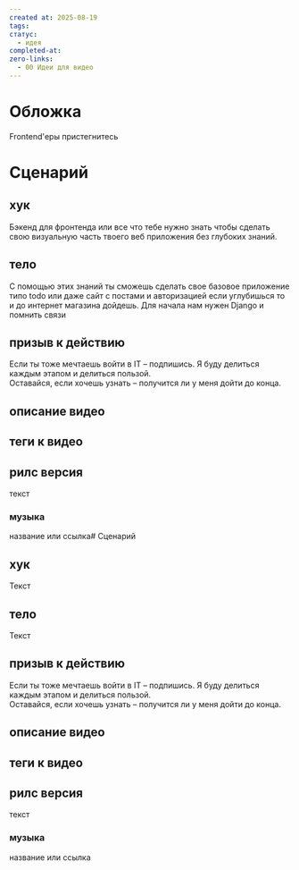 ```yaml
---
created at: 2025-08-19
tags:
статус:
  - идея
completed-at:
zero-links:
  - 00 Идеи для видео
---
```

# Обложка
Frontend'еры пристегнитесь 
# Сценарий

## хук
Бэкенд для фронтенда или все что тебе нужно знать чтобы сделать свою визуальную часть твоего веб приложения без глубоких знаний. 
## тело
С помощью этих знаний ты сможешь сделать свое базовое приложение типо todo или даже сайт с постами и авторизацией если углубишься то и до интернет магазина дойдешь. Для начала нам нужен Django и помнить связи 


## призыв к действию

Если ты тоже мечтаешь войти в IT – подпишись. Я буду делиться каждым этапом и делиться пользой.  
Оставайся, если хочешь узнать – получится ли у меня дойти до конца.

## описание видео


## теги к видео

## рилс версия 

текст
### музыка
название или ссылка# Сценарий

## хук
Текст
## тело
Текст
## призыв к действию

Если ты тоже мечтаешь войти в IT – подпишись. Я буду делиться каждым этапом и делиться пользой.  
Оставайся, если хочешь узнать – получится ли у меня дойти до конца.

## описание видео


## теги к видео

## рилс версия 

текст
### музыка
название или ссылка